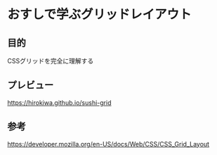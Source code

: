 # おすしで学ぶグリッドレイアウト

## 目的
CSSグリッドを完全に理解する

## プレビュー
https://hirokiwa.github.io/sushi-grid

## 参考
https://developer.mozilla.org/en-US/docs/Web/CSS/CSS_Grid_Layout